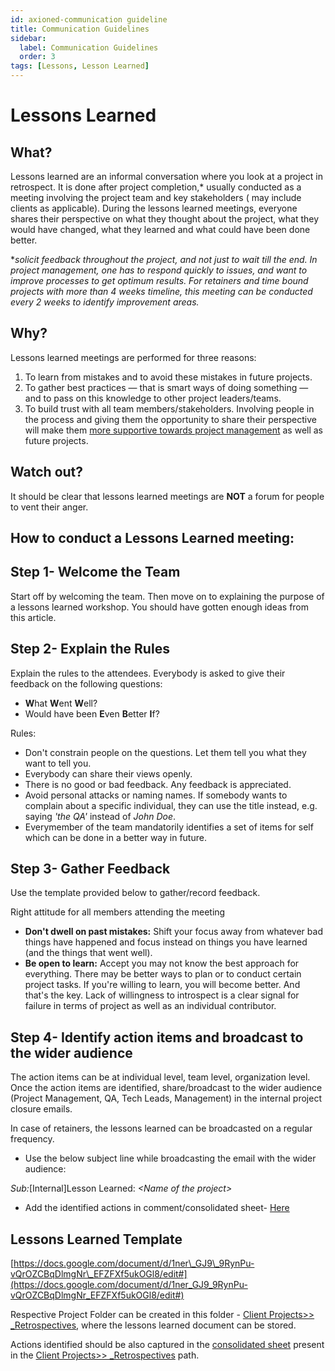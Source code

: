 ```yaml
---
id: axioned-communication guideline
title: Communication Guidelines
sidebar:
  label: Communication Guidelines
  order: 3
tags: [Lessons, Lesson Learned]
---
```


# Lessons Learned

## What?

Lessons learned are an informal conversation where you look at a project in retrospect. It is done after project completion,\* usually conducted as a meeting involving the project team and key stakeholders ( may include clients as applicable). During the lessons learned meetings, everyone shares their perspective on what they thought about the project, what they would have changed, what they learned and what could have been done better.

\*_solicit feedback throughout the project, and not just to wait till the end. In project management, one has to respond quickly to issues, and want to improve processes to get optimum results. For retainers and time bound projects with more than 4 weeks timeline, this meeting can be conducted every 2 weeks to identify improvement areas._

## Why?

Lessons learned meetings are performed for three reasons:

1. To learn from mistakes and to avoid these mistakes in future projects.
2. To gather best practices — that is smart ways of doing something — and to pass on this knowledge to other project leaders/teams.
3. To build trust with all team members/stakeholders. Involving people in the process and giving them the opportunity to share their perspective will make them [more supportive towards project management](https://www.tacticalprojectmanager.com/) as well as future projects.

## Watch out?

It should be clear that lessons learned meetings are **NOT** a forum for people to vent their anger.

## How to conduct a Lessons Learned meeting:

## Step 1- Welcome the Team

Start off by welcoming the team. Then move on to explaining the purpose of a lessons learned workshop. You should have gotten enough ideas from this article.

## Step 2- Explain the Rules

Explain the rules to the attendees. Everybody is asked to give their feedback on the following questions:

- **W**hat **W**ent **W**ell?
- Would have been **E**ven **B**etter **I**f?

Rules:

- Don't constrain people on the questions. Let them tell you what they want to tell you.
- Everybody can share their views openly.
- There is no good or bad feedback. Any feedback is appreciated.
- Avoid personal attacks or naming names. If somebody wants to complain about a specific individual, they can use the title instead, e.g. saying _'the QA'_ instead of _John Doe_.
- Everymember of the team mandatorily identifies a set of items for self which can be done in a better way in future.

## Step 3- Gather Feedback

Use the template provided below to gather/record feedback.

Right attitude for all members attending the meeting

- **Don't dwell on past mistakes:** Shift your focus away from whatever bad things have happened and focus instead on things you have learned (and the things that went well).
- **Be open to learn:** Accept you may not know the best approach for everything. There may be better ways to plan or to conduct certain project tasks. If you're willing to learn, you will become better. And that's the key. Lack of willingness to introspect is a clear signal for failure in terms of project as well as an individual contributor.

## Step 4- Identify action items and broadcast to the wider audience

The action items can be at individual level, team level, organization level. Once the action items are identified, share/broadcast to the wider audience (Project Management, QA, Tech Leads, Management) in the internal project closure emails.

In case of retainers, the lessons learned can be broadcasted on a regular frequency.

- Use the below subject line while broadcasting the email with the wider audience:

_Sub:_[Internal]Lesson Learned: _\<Name of the project\>_

- Add the identified actions in comment/consolidated sheet- [Here](https://docs.google.com/spreadsheets/d/1PcvLQbPozLndFhNPNJ-NA4y6KvEXyHpL9Pxu5hrwEe0/edit#gid=0)

## Lessons Learned Template

[https://docs.google.com/document/d/1ner\_GJ9\_9RynPu-vQrOZCBqDlmgNr\_EFZFXf5ukOGl8/edit#](https://docs.google.com/document/d/1ner_GJ9_9RynPu-vQrOZCBqDlmgNr_EFZFXf5ukOGl8/edit#)

Respective Project Folder can be created in this folder - [Client Projects\>\> \_Retrospectives](https://drive.google.com/drive/folders/0B9KzpG4J3_sNMWRLeUlISmJENDQ?usp=sharing), where the lessons learned document can be stored.

Actions identified should be also captured in the [consolidated sheet](https://docs.google.com/spreadsheets/d/1PcvLQbPozLndFhNPNJ-NA4y6KvEXyHpL9Pxu5hrwEe0/edit#gid=0) present in the [Client Projects\>\> \_Retrospectives](https://drive.google.com/drive/folders/0B9KzpG4J3_sNMWRLeUlISmJENDQ?usp=sharing) path.
